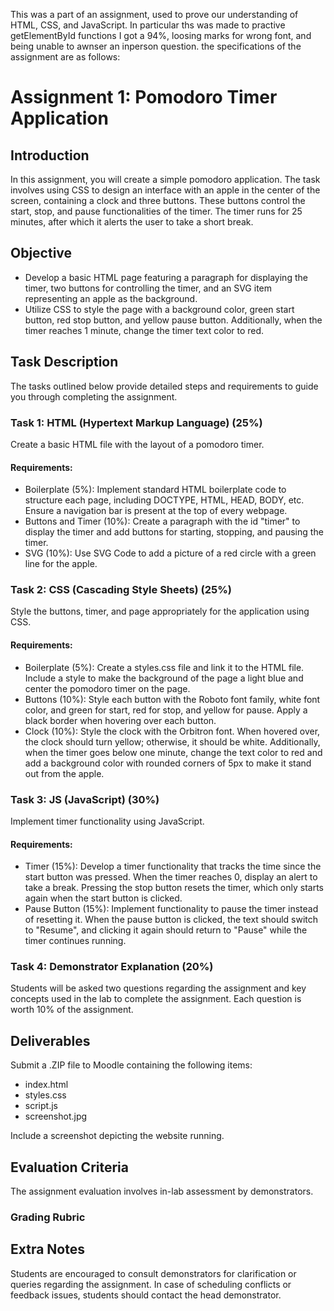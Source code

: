 This was a part of an assignment, used to prove our understanding of HTML, CSS, and JavaScript.
In particular ths was made to practive getElementById functions
I got a 94%, loosing marks for wrong font, and being unable to awnser an inperson question.
the specifications of the assignment are as follows:


# Assignment 1: Pomodoro Timer Application

## Introduction

In this assignment, you will create a simple pomodoro application. The task involves using CSS to design an interface with an apple in the center of the screen, containing a clock and three buttons. These buttons control the start, stop, and pause functionalities of the timer. The timer runs for 25 minutes, after which it alerts the user to take a short break.

## Objective

- Develop a basic HTML page featuring a paragraph for displaying the timer, two buttons for controlling the timer, and an SVG item representing an apple as the background.
- Utilize CSS to style the page with a background color, green start button, red stop button, and yellow pause button. Additionally, when the timer reaches 1 minute, change the timer text color to red.

## Task Description

The tasks outlined below provide detailed steps and requirements to guide you through completing the assignment.

### Task 1: HTML (Hypertext Markup Language) (25%)

Create a basic HTML file with the layout of a pomodoro timer.

#### Requirements:

- Boilerplate (5%): Implement standard HTML boilerplate code to structure each page, including DOCTYPE, HTML, HEAD, BODY, etc. Ensure a navigation bar is present at the top of every webpage.
- Buttons and Timer (10%): Create a paragraph with the id "timer" to display the timer and add buttons for starting, stopping, and pausing the timer.
- SVG (10%): Use SVG Code to add a picture of a red circle with a green line for the apple.

### Task 2: CSS (Cascading Style Sheets) (25%)

Style the buttons, timer, and page appropriately for the application using CSS.

#### Requirements:

- Boilerplate (5%): Create a styles.css file and link it to the HTML file. Include a style to make the background of the page a light blue and center the pomodoro timer on the page.
- Buttons (10%): Style each button with the Roboto font family, white font color, and green for start, red for stop, and yellow for pause. Apply a black border when hovering over each button.
- Clock (10%): Style the clock with the Orbitron font. When hovered over, the clock should turn yellow; otherwise, it should be white. Additionally, when the timer goes below one minute, change the text color to red and add a background color with rounded corners of 5px to make it stand out from the apple.

### Task 3: JS (JavaScript) (30%)

Implement timer functionality using JavaScript.

#### Requirements:

- Timer (15%): Develop a timer functionality that tracks the time since the start button was pressed. When the timer reaches 0, display an alert to take a break. Pressing the stop button resets the timer, which only starts again when the start button is clicked.
- Pause Button (15%): Implement functionality to pause the timer instead of resetting it. When the pause button is clicked, the text should switch to "Resume", and clicking it again should return to "Pause" while the timer continues running.
 
### Task 4: Demonstrator Explanation (20%)
 
Students will be asked two questions regarding the assignment and key concepts used in the lab to complete the assignment. Each question is worth 10% of the assignment.

## Deliverables

Submit a .ZIP file to Moodle containing the following items:

- index.html
- styles.css
- script.js
- screenshot.jpg

Include a screenshot depicting the website running.

## Evaluation Criteria

The assignment evaluation involves in-lab assessment by demonstrators.

### Grading Rubric

## Extra Notes

Students are encouraged to consult demonstrators for clarification or queries regarding the assignment. In case of scheduling conflicts or feedback issues, students should contact the head demonstrator.
